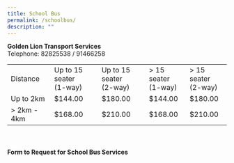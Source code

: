 ```yaml
---
title: School Bus
permalink: /schoolbus/
description: ""
---
```

<b>Golden Lion Transport Services</b>
<br>
Telephone: 82825538 / 91466258

<table style="border-collapse:collapse;border-spacing:0" class="tg"><tbody><tr><td style="border-color:#000000;solid;border-width:1px;">         Distance</td>
		<td style="border-color:#000000;solid;border-width:1px;">Up to 15 seater<br>(1-way)</td>
	<td style="border-color:#000000;solid;border-width:1px;">Up to 15 seater<br>(2-way)</td>
	<td style="border-color:#000000;solid;border-width:1px;">&gt; 15 seater<br>(1-way)</td>
		<td style="border-color:#000000;solid;border-width:1px;">&gt; 15 seater<br> (2-way)</td>
	</tr>
<tr><td style="border-color:#000000;solid;border-width:1px;">Up to 2km</td>
	<td style="border-color:#000000;solid;border-width:1px;">$144.00</td>
	<td style="border-color:#000000;solid;border-width:1px;">$180.00</td>
		<td style="border-color:#000000;solid;border-width:1px;">$144.00</td>
			<td style="border-color:#000000;solid;border-width:1px;">$180.00</td>
	</tr>
<tr><td style="border-color:#000000;solid;border-width:1px;">&gt; 2km - 4km</td>
	<td style="border-color:#000000;solid;border-width:1px;">$168.00</td>
	<td style="border-color:#000000;solid;border-width:1px;">$210.00</td>
		<td style="border-color:#000000;solid;border-width:1px;">$168.00</td>
			<td style="border-color:#000000;solid;border-width:1px;">$210.00</td>
	</tr>
	</tbody>
	</table>
	<br> <h4>Form to Request for School Bus Services</h4>
	
	
	